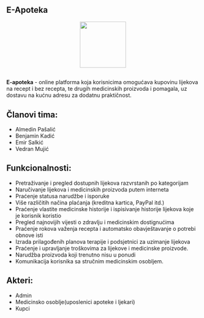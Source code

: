 <p align="center"><b><h2>E-Apoteka</h2></b></p>

<p align="center">
  <img src="https://user-images.githubusercontent.com/92300059/226218826-2c6067f6-6cf3-4095-b498-2419be0f906a.png" height=120 widht = 150>
</p>

##

<b>E-apoteka</b> - online platforma koja korisnicima omogućava kupovinu lijekova na recept i
bez recepta, te drugih medicinskih proizvoda i pomagala, uz dostavu na kućnu adresu za
dodatnu praktičnost.

##

<h2><b>Članovi tima: </b></h2>

<ul>
  <li>Almedin Pašalić</li>
  <li>Benjamin Kadić</li>
  <li>Emir Salkić</li>
  <li>Vedran Mujić</li>
  
</ul>

##

<h2><b>Funkcionalnosti: </b></h2>

<ul>
  <li>Pretraživanje i pregled dostupnih lijekova razvrstanih po kategorijam</li>
  <li>Naručivanje lijekova i medicinskih proizvoda putem interneta</li>
  <li>Praćenje statusa narudžbe i isporuke</li>
  <li>Više različitih načina plaćanja (kreditna kartica, PayPal itd.)</li>
  <li>Praćenje vlastite medicinske historije i ispisivanje historije lijekova koje je korisnik
koristio</li>
  <li>Pregled najnovijih vijesti o zdravlju i medicinskim dostignućima</li>
  <li>Praćenje rokova važenja recepta i automatsko obavještavanje o potrebi obnove
isti</li>
  <li>Izrada prilagođenih planova terapije i podsjetnici za uzimanje lijekova</li>
  <li>Praćenje i upravljanje troškovima za lijekove i medicinske proizvode.</li>
  <li>Narudžba proizvoda koji trenutno nisu u ponudi</li>
  <li>Komunikacija korisnika sa stručnim medicinskim osobljem.</li>
  
  
</ul>

##

<h2><b>Akteri: </b></h2>

<ul>
  <li>Admin</li>
  <li>Medicinsko osoblje(uposlenici apoteke i ljekari)</li>
  <li>Kupci</li>
  
  
  
</ul>









